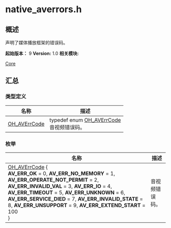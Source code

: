 # native_averrors.h


## 概述

声明了媒体播放框架的错误码。

**起始版本：**
9
**Version:**
1.0
**相关模块:**

[Core](_core.md)


## 汇总


### 类型定义

  | 名称 | 描述 | 
| -------- | -------- |
| [OH_AVErrCode](_core.md#oh_averrcode) | typedef enum [OH_AVErrCode](_core.md#oh_averrcode)<br/>音视频错误码。  | 


### 枚举

  | 名称 | 描述 | 
| -------- | -------- |
| [OH_AVErrCode](_core.md#oh_averrcode) {<br/> **AV_ERR_OK** = 0,  **AV_ERR_NO_MEMORY** = 1,  **AV_ERR_OPERATE_NOT_PERMIT** = 2,  **AV_ERR_INVALID_VAL** = 3, **AV_ERR_IO** = 4,  **AV_ERR_TIMEOUT** = 5,  **AV_ERR_UNKNOWN** = 6,  **AV_ERR_SERVICE_DIED** = 7,  **AV_ERR_INVALID_STATE** = 8,  **AV_ERR_UNSUPPORT** = 9,  **AV_ERR_EXTEND_START** = 100<br/>} | 音视频错误码。  | 
